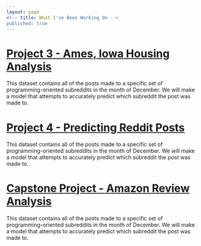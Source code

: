 ```yaml
---
layout: page
<!-- title: What I've Been Working On -->
published: true
---
```


# [Project 3 - Ames, Iowa Housing Analysis](https://stephenhockey.github.io/projects/2017-11-14-houses/)

This dataset contains all of the posts made to a specific set of programming-oriented subreddits in the month of December. We will make a model that attempts to accurately predict which subreddit the post was made to.

# [Project 4 - Predicting Reddit Posts](https://stephenhockey.github.io/projects/2017-11-28-subreddits/)

This dataset contains all of the posts made to a specific set of programming-oriented subreddits in the month of December. We will make a model that attempts to accurately predict which subreddit the post was made to.

# [Capstone Project - Amazon Review Analysis](https://stephenhockey.github.io/projects/2017-12-20-amazon-ratings/)

This dataset contains all of the posts made to a specific set of programming-oriented subreddits in the month of December. We will make a model that attempts to accurately predict which subreddit the post was made to.